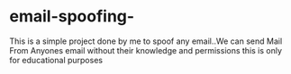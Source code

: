 # email-spoofing-
This is a simple project done by me to spoof any email..We can send Mail From Anyones email without their knowledge and permissions this is only for educational purposes 
